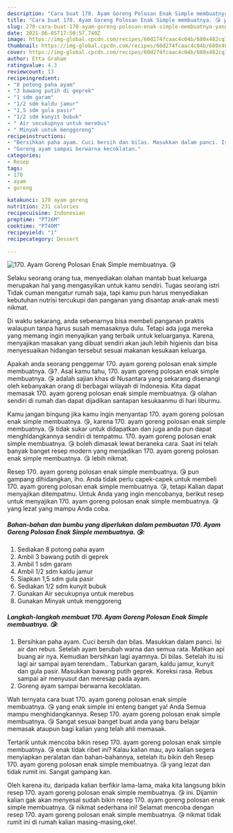 ```yaml
---
description: "Cara buat 170. Ayam Goreng Polosan Enak Simple membuatnya. 😘 yang sedap Untuk Jualan"
title: "Cara buat 170. Ayam Goreng Polosan Enak Simple membuatnya. 😘 yang sedap Untuk Jualan"
slug: 270-cara-buat-170-ayam-goreng-polosan-enak-simple-membuatnya-yang-sedap-untuk-jualan
date: 2021-06-05T17:50:57.740Z
image: https://img-global.cpcdn.com/recipes/60d274fcaac4c04b/680x482cq70/170-ayam-goreng-polosan-enak-simple-membuatnya-😘-foto-resep-utama.jpg
thumbnail: https://img-global.cpcdn.com/recipes/60d274fcaac4c04b/680x482cq70/170-ayam-goreng-polosan-enak-simple-membuatnya-😘-foto-resep-utama.jpg
cover: https://img-global.cpcdn.com/recipes/60d274fcaac4c04b/680x482cq70/170-ayam-goreng-polosan-enak-simple-membuatnya-😘-foto-resep-utama.jpg
author: Etta Graham
ratingvalue: 4.3
reviewcount: 13
recipeingredient:
- "8 potong paha ayam"
- "3 bawang putih di geprek"
- "1 sdm garam"
- "1/2 sdm kaldu jamur"
- "1,5 sdm gula pasir"
- "1/2 sdm kunyit bubuk"
- " Air secukupnya untuk merebus"
- " Minyak untuk menggoreng"
recipeinstructions:
- "Bersihkan paha ayam. Cuci bersih dan bilas. Masukkan dalam panci. Isi air dan rebus. Setelah ayam berubah warna dan semua rata. Matikan api buang air nya. Kemudian bersihkan lagi ayamnya. Di bilas. Setelah itu isi lagi air sampai ayam terendam.. Taburkan garam, kaldu jamur, kunyit dan gula pasir. Masukkan bawang putih geprek. Koreksi rasa. Rebus sampai air menyusut dan meresap pada ayam."
- "Goreng ayam sampai berwarna kecoklatan."
categories:
- Resep
tags:
- 170
- ayam
- goreng

katakunci: 170 ayam goreng 
nutrition: 231 calories
recipecuisine: Indonesian
preptime: "PT26M"
cooktime: "PT40M"
recipeyield: "1"
recipecategory: Dessert

---
```



![170. Ayam Goreng Polosan Enak Simple membuatnya. 😘](https://img-global.cpcdn.com/recipes/60d274fcaac4c04b/680x482cq70/170-ayam-goreng-polosan-enak-simple-membuatnya-😘-foto-resep-utama.jpg)

Selaku seorang orang tua, menyediakan olahan mantab buat keluarga merupakan hal yang mengasyikan untuk kamu sendiri. Tugas seorang istri Tidak cuman mengatur rumah saja, tapi kamu pun harus menyediakan kebutuhan nutrisi tercukupi dan panganan yang disantap anak-anak mesti nikmat.

Di waktu  sekarang, anda sebenarnya bisa membeli panganan praktis walaupun tanpa harus susah memasaknya dulu. Tetapi ada juga mereka yang memang ingin menyajikan yang terbaik untuk keluarganya. Karena, menyajikan masakan yang dibuat sendiri akan jauh lebih higienis dan bisa menyesuaikan hidangan tersebut sesuai makanan kesukaan keluarga. 



Apakah anda seorang penggemar 170. ayam goreng polosan enak simple membuatnya. 😘?. Asal kamu tahu, 170. ayam goreng polosan enak simple membuatnya. 😘 adalah sajian khas di Nusantara yang sekarang disenangi oleh kebanyakan orang di berbagai wilayah di Indonesia. Kita dapat memasak 170. ayam goreng polosan enak simple membuatnya. 😘 olahan sendiri di rumah dan dapat dijadikan santapan kesukaanmu di hari liburmu.

Kamu jangan bingung jika kamu ingin menyantap 170. ayam goreng polosan enak simple membuatnya. 😘, karena 170. ayam goreng polosan enak simple membuatnya. 😘 tidak sukar untuk didapatkan dan juga anda pun dapat menghidangkannya sendiri di tempatmu. 170. ayam goreng polosan enak simple membuatnya. 😘 boleh dimasak lewat beraneka cara. Saat ini telah banyak banget resep modern yang menjadikan 170. ayam goreng polosan enak simple membuatnya. 😘 lebih nikmat.

Resep 170. ayam goreng polosan enak simple membuatnya. 😘 pun gampang dihidangkan, lho. Anda tidak perlu capek-capek untuk membeli 170. ayam goreng polosan enak simple membuatnya. 😘, tetapi Kalian dapat menyajikan ditempatmu. Untuk Anda yang ingin mencobanya, berikut resep untuk menyajikan 170. ayam goreng polosan enak simple membuatnya. 😘 yang lezat yang mampu Anda coba.

<!--inarticleads1-->

##### Bahan-bahan dan bumbu yang diperlukan dalam pembuatan 170. Ayam Goreng Polosan Enak Simple membuatnya. 😘:

1. Sediakan 8 potong paha ayam
1. Ambil 3 bawang putih di geprek
1. Ambil 1 sdm garam
1. Ambil 1/2 sdm kaldu jamur
1. Siapkan 1,5 sdm gula pasir
1. Sediakan 1/2 sdm kunyit bubuk
1. Gunakan  Air secukupnya untuk merebus
1. Gunakan  Minyak untuk menggoreng




<!--inarticleads2-->

##### Langkah-langkah membuat 170. Ayam Goreng Polosan Enak Simple membuatnya. 😘:

1. Bersihkan paha ayam. Cuci bersih dan bilas. Masukkan dalam panci. Isi air dan rebus. Setelah ayam berubah warna dan semua rata. Matikan api buang air nya. Kemudian bersihkan lagi ayamnya. Di bilas. Setelah itu isi lagi air sampai ayam terendam.. Taburkan garam, kaldu jamur, kunyit dan gula pasir. Masukkan bawang putih geprek. Koreksi rasa. Rebus sampai air menyusut dan meresap pada ayam.
1. Goreng ayam sampai berwarna kecoklatan.




Wah ternyata cara buat 170. ayam goreng polosan enak simple membuatnya. 😘 yang enak simple ini enteng banget ya! Anda Semua mampu menghidangkannya. Resep 170. ayam goreng polosan enak simple membuatnya. 😘 Sangat sesuai banget buat anda yang baru belajar memasak ataupun bagi kalian yang telah ahli memasak.

Tertarik untuk mencoba bikin resep 170. ayam goreng polosan enak simple membuatnya. 😘 enak tidak ribet ini? Kalau kalian mau, ayo kalian segera menyiapkan peralatan dan bahan-bahannya, setelah itu bikin deh Resep 170. ayam goreng polosan enak simple membuatnya. 😘 yang lezat dan tidak rumit ini. Sangat gampang kan. 

Oleh karena itu, daripada kalian berfikir lama-lama, maka kita langsung bikin resep 170. ayam goreng polosan enak simple membuatnya. 😘 ini. Dijamin kalian gak akan menyesal sudah bikin resep 170. ayam goreng polosan enak simple membuatnya. 😘 nikmat sederhana ini! Selamat mencoba dengan resep 170. ayam goreng polosan enak simple membuatnya. 😘 nikmat tidak rumit ini di rumah kalian masing-masing,oke!.

